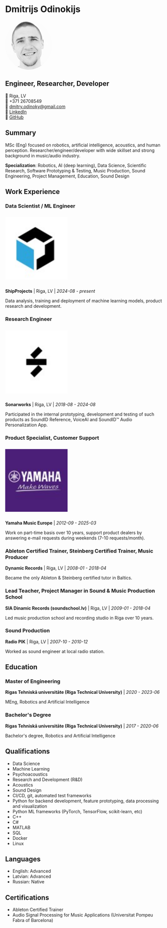 # Dmitrijs Odinokijs

<img src="myphoto.png" alt="Dmitrijs Odinokijs" width="150" style="border-radius: 50%;" />

## Engineer, Researcher, Developer

📍 Riga, LV  
📱 +371 26708549  
📧 dmitry.odinoky@gmail.com  
💼 [LinkedIn](https://www.linkedin.com/in/dmitry-odinoky-bb90a937)  
🔗 [GitHub](https://github.com/DmitryOdinoky)

## Summary

MSc (Eng) focused on robotics, artificial intelligence, acoustics, and human perception. Researcher/engineer/developer with wide skillset and strong background in music/audio industry.

**Specialization**: Robotics, AI (deep learning), Data Science, Scientific Research, Software Prototyping & Testing, Music Production, Sound Engineering, Project Management, Education, Sound Design

## Work Experience

### Data Scientist / ML Engineer
<img src="ship_projects_ltd_logo.jpg" alt="ShipProjects Logo" width="200" style="margin: 10px 0;" />

**ShipProjects** | Riga, LV | *2024-08 - present*

Data analysis, training and deployment of machine learning models, product research and development.

### Research Engineer
<img src="sonarworks_logo.jpg" alt="Sonarworks Logo" width="200" style="margin: 10px 0;" />

**Sonarworks** | Riga, LV | *2018-08 - 2024-08*

Participated in the internal prototyping, development and testing of such products as SoundID Reference, VoiceAI and SoundID™ Audio Personalization App.

### Product Specialist, Customer Support
<img src="yamaha_corporation_logo.jpg" alt="Yamaha Logo" width="200" style="margin: 10px 0;" />

**Yamaha Music Europe** | *2012-09 - 2025-03*

Work on part-time basis over 10 years, support product dealers by answering e-mail requests during weekends (7-10 requests/month).

### Ableton Certified Trainer, Steinberg Certified Trainer, Music Producer
**Dynamic Records** | Riga, LV | *2008-01 - 2018-04*

Became the only Ableton & Steinberg certified tutor in Baltics.

### Lead Teacher, Project Manager in Sound & Music Production School
**SIA Dinamic Records (soundschool.lv)** | Riga, LV | *2009-01 - 2018-04*

Led music production school and recording studio in Riga over 10 years.

### Sound Production
**Radio PIK** | Riga, LV | *2007-10 - 2010-12*

Worked as sound engineer at local radio station.

## Education

### Master of Engineering
**Rigas Tehniskā universitāte (Riga Technical University)** | *2020 - 2023-06*

MEng, Robotics and Artificial Intelligence

### Bachelor's Degree
**Rigas Tehniskā universitāte (Riga Technical University)** | *2017 - 2020-06*

Bachelor's degree, Robotics and Artificial Intelligence

## Qualifications

- Data Science
- Machine Learning
- Psychoacoustics
- Research and Development (R&D)
- Acoustics
- Sound Design
- CI/CD, git, automated test frameworks
- Python for backend development, feature prototyping, data processing and visualization
- Python ML frameworks (PyTorch, TensorFlow, scikit-learn, etc)
- C++
- C#
- MATLAB
- SQL
- Docker
- Linux

## Languages

- English: Advanced
- Latvian: Advanced
- Russian: Native

## Certifications

- Ableton Certified Trainer
- Audio Signal Processing for Music Applications (Universitat Pompeu Fabra of Barcelona)